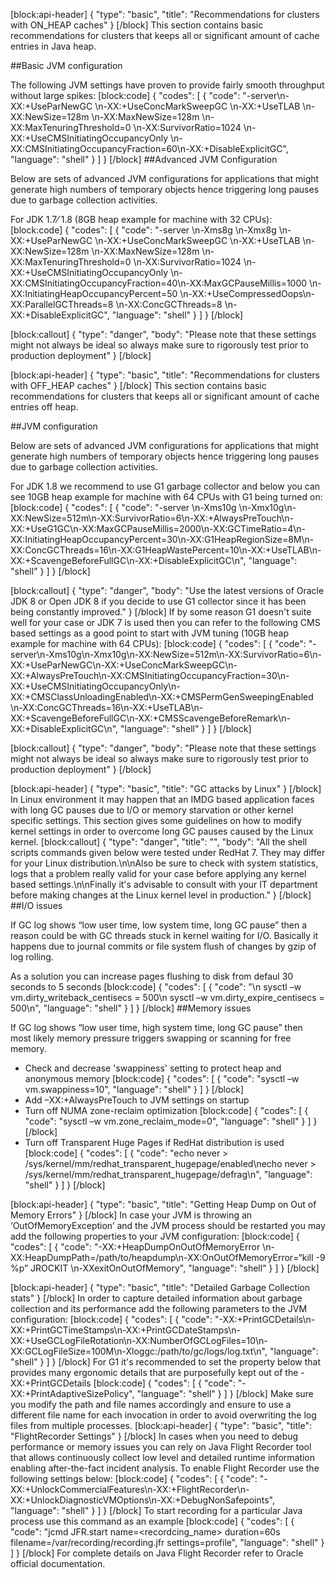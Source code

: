 [block:api-header]
{
  "type": "basic",
  "title": "Recommendations for clusters with ON_HEAP caches"
}
[/block]
This section contains basic recommendations for clusters that keeps all or significant amount of cache entries in Java heap. 

##Basic JVM configuration

The following JVM settings have proven to provide fairly smooth throughput without large spikes:
[block:code]
{
  "codes": [
    {
      "code": "-server\n-XX:+UseParNewGC \n-XX:+UseConcMarkSweepGC \n-XX:+UseTLAB \n-XX:NewSize=128m \n-XX:MaxNewSize=128m \n-XX:MaxTenuringThreshold=0 \n-XX:SurvivorRatio=1024 \n-XX:+UseCMSInitiatingOccupancyOnly \n-XX:CMSInitiatingOccupancyFraction=60\n-XX:+DisableExplicitGC",
      "language": "shell"
    }
  ]
}
[/block]
##Advanced JVM Configuration

Below are sets of advanced JVM configurations for applications that might generate high numbers of temporary objects hence triggering long pauses due to garbage collection activities.

For JDK 1.7⁄ 1.8 (8GB heap example for machine with 32 CPUs):
[block:code]
{
  "codes": [
    {
      "code": "-server \n-Xms8g \n-Xmx8g \n-XX:+UseParNewGC \n-XX:+UseConcMarkSweepGC \n-XX:+UseTLAB \n-XX:NewSize=128m \n-XX:MaxNewSize=128m \n-XX:MaxTenuringThreshold=0 \n-XX:SurvivorRatio=1024 \n-XX:+UseCMSInitiatingOccupancyOnly \n-XX:CMSInitiatingOccupancyFraction=40\n-XX:MaxGCPauseMillis=1000 \n-XX:InitiatingHeapOccupancyPercent=50 \n-XX:+UseCompressedOops\n-XX:ParallelGCThreads=8 \n-XX:ConcGCThreads=8 \n-XX:+DisableExplicitGC",
      "language": "shell"
    }
  ]
}
[/block]

[block:callout]
{
  "type": "danger",
  "body": "Please note that these settings might not always be ideal so always make sure to rigorously test prior to production deployment"
}
[/block]

[block:api-header]
{
  "type": "basic",
  "title": "Recommendations for clusters with OFF_HEAP caches"
}
[/block]
This section contains basic recommendations for clusters that keeps all or significant amount of cache entries off heap. 

##JVM configuration

Below are sets of advanced JVM configurations for applications that might generate high numbers of temporary objects hence triggering long pauses due to garbage collection activities.

For JDK 1.8 we recommend to use G1 garbage collector and below you can see 10GB heap example for machine with 64 CPUs with G1 being turned on:
[block:code]
{
  "codes": [
    {
      "code": "-server \n-Xms10g \n-Xmx10g\n-XX:NewSize=512m\n-XX:SurvivorRatio=6\n-XX:+AlwaysPreTouch\n-XX:+UseG1GC\n-XX:MaxGCPauseMillis=2000\n-XX:GCTimeRatio=4\n-XX:InitiatingHeapOccupancyPercent=30\n-XX:G1HeapRegionSize=8M\n-XX:ConcGCThreads=16\n-XX:G1HeapWastePercent=10\n-XX:+UseTLAB\n-XX:+ScavengeBeforeFullGC\n-XX:+DisableExplicitGC\n",
      "language": "shell"
    }
  ]
}
[/block]

[block:callout]
{
  "type": "danger",
  "body": "Use the latest versions of Oracle JDK 8 or Open JDK 8 if you decide to use G1 collector since it has been being constantly improved."
}
[/block]
If by some reason G1 doesn't suite well for your case or JDK 7 is used then you can refer to the following CMS based settings as a good point to start with JVM tuning (10GB heap example for machine with 64 CPUs):
[block:code]
{
  "codes": [
    {
      "code": "-server\n-Xms10g\n-Xmx10g\n-XX:NewSize=512m\n-XX:SurvivorRatio=6\n-XX:+UseParNewGC\n-XX:+UseConcMarkSweepGC\n-XX:+AlwaysPreTouch\n-XX:CMSInitiatingOccupancyFraction=30\n-XX:+UseCMSInitiatingOccupancyOnly\n-XX:+CMSClassUnloadingEnabled\n-XX:+CMSPermGenSweepingEnabled \n-XX:ConcGCThreads=16\n-XX:+UseTLAB\n-XX:+ScavengeBeforeFullGC\n-XX:+CMSScavengeBeforeRemark\n-XX:+DisableExplicitGC\n",
      "language": "shell"
    }
  ]
}
[/block]

[block:callout]
{
  "type": "danger",
  "body": "Please note that these settings might not always be ideal so always make sure to rigorously test prior to production deployment"
}
[/block]

[block:api-header]
{
  "type": "basic",
  "title": "GC attacks by Linux"
}
[/block]
In Linux environment it may happen that an IMDG based application faces with long GC pauses due to I/O or memory starvation or other kernel specific settings. This section gives some guidelines on how to modify kernel settings in order to overcome long GC pauses caused by the Linux kernel.
[block:callout]
{
  "type": "danger",
  "title": "",
  "body": "All the shell scripts commands given below were tested under RedHat 7. They may differ for your Linux distribution.\n\nAlso be sure to check with system statistics, logs that a problem really valid for your case before applying any kernel based settings.\n\nFinally it's advisable to consult with your IT department before making changes at the Linux kernel level in production."
}
[/block]
##I/O issues

If GC log shows “low user time, low system time, long GC pause” then a reason could be with GC threads stuck in kernel waiting for I/O. Basically it happens due to journal commits or file system flush of changes by gzip of log rolling.

As a solution you can increase pages flushing to disk from defaul 30 seconds to 5 seconds
[block:code]
{
  "codes": [
    {
      "code": "\n  sysctl –w vm.dirty_writeback_centisecs = 500\n  sysctl –w vm.dirty_expire_centisecs = 500\n",
      "language": "shell"
    }
  ]
}
[/block]
##Memory issues

If GC log shows “low user time, high system time, long GC pause” then most likely memory pressure triggers swapping or scanning for free memory.

- Check and decrease 'swappiness' setting to protect heap and anonymous memory
[block:code]
{
  "codes": [
    {
      "code": "sysctl –w vm.swappiness=10",
      "language": "shell"
    }
  ]
}
[/block]
- Add –XX:+AlwaysPreTouch to JVM settings on startup
- Turn off NUMA zone-reclaim optimization
[block:code]
{
  "codes": [
    {
      "code": "sysctl –w vm.zone_reclaim_mode=0",
      "language": "shell"
    }
  ]
}
[/block]
- Turn off Transparent Huge Pages if RedHat distribution is used
[block:code]
{
  "codes": [
    {
      "code": "echo never > /sys/kernel/mm/redhat_transparent_hugepage/enabled\necho never > /sys/kernel/mm/redhat_transparent_hugepage/defrag\n",
      "language": "shell"
    }
  ]
}
[/block]

[block:api-header]
{
  "type": "basic",
  "title": "Getting Heap Dump on Out of Memory Errors"
}
[/block]
In case your JVM is throwing an ‘OutOfMemoryException’ and the JVM process should be restarted you may add the following properties to your JVM configuration:
[block:code]
{
  "codes": [
    {
      "code": "-XX:+HeapDumpOnOutOfMemoryError \n-XX:HeapDumpPath=/path/to/heapdump\n-XX:OnOutOfMemoryError=“kill -9 %p” JROCKIT \n-XXexitOnOutOfMemory",
      "language": "shell"
    }
  ]
}
[/block]

[block:api-header]
{
  "type": "basic",
  "title": "Detailed Garbage Collection stats"
}
[/block]
In order to capture detailed information about garbage collection and its performance add the following parameters to the JVM configuration:
[block:code]
{
  "codes": [
    {
      "code": "-XX:+PrintGCDetails\n-XX:+PrintGCTimeStamps\n-XX:+PrintGCDateStamps\n-XX:+UseGCLogFileRotation\n-XX:NumberOfGCLogFiles=10\n-XX:GCLogFileSize=100M\n-Xloggc:/path/to/gc/logs/log.txt\n",
      "language": "shell"
    }
  ]
}
[/block]
For G1 it's recommended to set the property below that provides many ergonomic details that are purposefully kept out of the -XX:+PrintGCDetails
[block:code]
{
  "codes": [
    {
      "code": "-XX:+PrintAdaptiveSizePolicy",
      "language": "shell"
    }
  ]
}
[/block]
Make sure you modify the path and file names accordingly and ensure to use a different file name for each invocation in order to avoid overwriting the log files from multiple processes.
[block:api-header]
{
  "type": "basic",
  "title": "FlightRecorder Settings"
}
[/block]
In cases when you need to debug performance or memory issues you can rely on Java Flight Recorder tool that allows continuously collect low level and detailed runtime information enabling after-the-fact incident analysis. To enable Flight Recorder use the following settings below:
[block:code]
{
  "codes": [
    {
      "code": "-XX:+UnlockCommercialFeatures\n-XX:+FlightRecorder\n-XX:+UnlockDiagnosticVMOptions\n-XX:+DebugNonSafepoints",
      "language": "shell"
    }
  ]
}
[/block]
To start recording for a particular Java process use this command as an example
[block:code]
{
  "codes": [
    {
      "code": "jcmd <PID> JFR.start name=<recordcing_name> duration=60s filename=/var/recording/recording.jfr settings=profile",
      "language": "shell"
    }
  ]
}
[/block]
For complete details on Java Flight Recorder refer to Oracle official documentation.